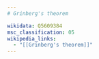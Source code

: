 ```yaml
---
# Grinberg's theorem

wikidata: Q5609384
msc_classification: 05
wikipedia_links:
  - "[[Grinberg's theorem]]"
---
```


